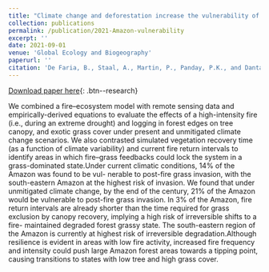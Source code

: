 ```yaml
---
title: "Climate change and deforestation increase the vulnerability of Amazonian forests to post-fire grass invasion"
collection: publications
permalink: /publication/2021-Amazon-vulnerability
excerpt: ''
date: 2021-09-01
venue: 'Global Ecology and Biogeography'
paperurl: ''
citation: 'De Faria, B., Staal, A., Martin, P., Panday, P.K., and Dantas, V. (2021). &quot;Climate change and fragmentation boost post-fire grass invasion of Amazonian forests.&quot; <i>Global Ecology and Biogeography</i>. .'
---
```


[Download paper here](http://prajjwalpanday.github.io/files/pdf/DeFaria_Panday_et_al_2021.pdf){: .btn--research}

We combined a fire–ecosystem model with remote sensing data and empirically-derived equations to evaluate the effects of a high-intensity fire (i.e., during an extreme drought) and logging in forest edges on tree canopy, and exotic grass cover under present and unmitigated climate change scenarios. We also contrasted simulated vegetation recovery time (as a function of climate variability) and current fire return intervals to identify areas in which fire–grass feedbacks could lock the system in a grass-dominated state.Under current climatic conditions, 14% of the Amazon was found to be vul- nerable to post-fire grass invasion, with the south-eastern Amazon at the highest risk of invasion. We found that under unmitigated climate change, by the end of the century, 21% of the Amazon would be vulnerable to post-fire grass invasion. In 3% of the Amazon, fire return intervals are already shorter than the time required for grass exclusion by canopy recovery, implying a high risk of irreversible shifts to a fire- maintained degraded forest grassy state. The south-eastern region of the Amazon is currently at highest risk of irreversible degradation.Although resilience is evident in areas with low fire activity, increased fire frequency and intensity could push large Amazon forest areas towards a tipping point, causing transitions to states with low tree and high grass cover.
